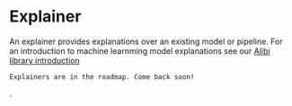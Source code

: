 # Explainer

An explainer provides explanations over an existing model or pipeline. For an introduction to machine learnming model explanations see our [Alibi library introduction](https://docs.seldon.io/projects/alibi/en/latest/overview/high_level.html)

```{note}
Explainers are in the roadmap. Come back soon!
```
.